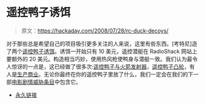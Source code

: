 # 遥控鸭子诱饵

> 原文：<https://hackaday.com/2008/07/28/rc-duck-decoys/>

对于那些总是希望自己的项目吸引更多关注的人来说，这里有些东西。[考特尼]造了两个[遥控鸭子诱饵](http://www.instructables.com/id/RC-Paradox-a-pair-of-radio-controlled-duck-deco/)。诱饵一开始只有 10 美元，遥控潜艇在 RadioShack 网站上要额外的 20 美元。构造相当巧妙，使用热风枪使鸭身与潜艇一致。我们认为最令人惊讶的一点是，这已经做了很多次:[遥控鸭子与火箭发射器](http://ptthome.club.fr/rcduck.htm)，[遥控鸭子凸轮](http://www.instructables.com/id/Duck-Cam-Decoy/)，有人是[生产商业](http://www.remotedeek.com/)。无论你最终在你的遥控鸭子里放了什么，我们一定会在我们的下一部[电影剧情威胁条目](http://www.schneier.com/blog/archives/2008/05/third_annual_mo_2.html)中包含它。

*   [永久链接](http://www.instructables.com/id/RC-Paradox-a-pair-of-radio-controlled-duck-deco/)